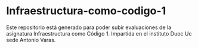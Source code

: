 # Infraestructura-como-codigo-1
Este repositorio está generado para poder subir evaluaciones de la asignatura Infraestructura como Código 1. Impartida en el instituto Duoc Uc sede Antonio Varas.
